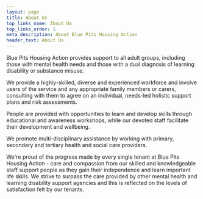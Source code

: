 ```yaml
---
layout: page
title: About Us
top_links_name: About Us
top_links_order: 1
meta_description: About Blue Pits Housing Action
header_text: About Us
---
```


Blue Pits Housing Action provides support to all adult groups, including those with mental health needs and those with a dual diagnosis of learning disability or substance misuse.

We provide a highly-skilled, diverse and experienced workforce and involve users of the service and any appropriate family members or carers, consulting with them to agree on an individual, needs-led holistic support plans and risk assessments.

People are provided with opportunities to learn and develop skills through educational and awareness workshops, while our devoted staff facilitate their development and wellbeing.

We promote multi-disciplinary assistance by working with primary, secondary and tertiary health and social care providers.

We're proud of the progress made by every single tenant at Blue Pits Housing Action - care and compassion from our skilled and knowledgeable staff support people as they gain their independence and learn important life skills. We strive to surpass the care provided by other mental health and learning disability support agencies and this is reflected on the levels of satisfaction felt by our tenants.
